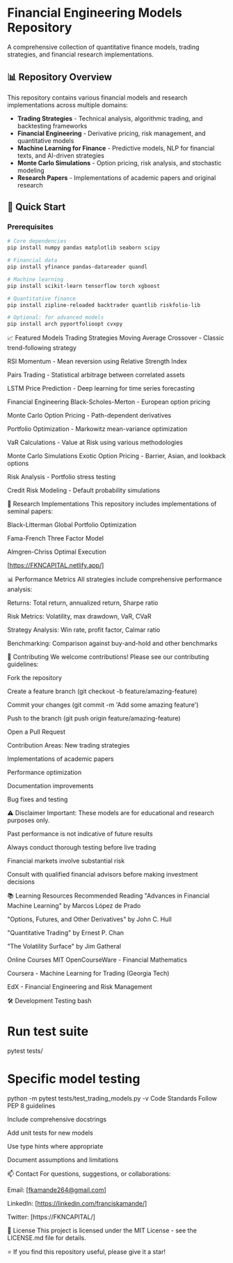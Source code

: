 # Financial Engineering Models Repository

A comprehensive collection of quantitative finance models, trading strategies, and financial research implementations.

## 📊 Repository Overview

This repository contains various financial models and research implementations across multiple domains:
- **Trading Strategies** - Technical analysis, algorithmic trading, and backtesting frameworks
- **Financial Engineering** - Derivative pricing, risk management, and quantitative models
- **Machine Learning for Finance** - Predictive models, NLP for financial texts, and AI-driven strategies
- **Monte Carlo Simulations** - Option pricing, risk analysis, and stochastic modeling
- **Research Papers** - Implementations of academic papers and original research



## 🚀 Quick Start

### Prerequisites
```bash
# Core dependencies
pip install numpy pandas matplotlib seaborn scipy

# Financial data
pip install yfinance pandas-datareader quandl

# Machine learning
pip install scikit-learn tensorflow torch xgboost

# Quantitative finance
pip install zipline-reloaded backtrader quantlib riskfolio-lib

# Optional: for advanced models
pip install arch pyportfolioopt cvxpy
```
📈 Featured Models
Trading Strategies
Moving Average Crossover - Classic trend-following strategy

RSI Momentum - Mean reversion using Relative Strength Index

Pairs Trading - Statistical arbitrage between correlated assets

LSTM Price Prediction - Deep learning for time series forecasting

Financial Engineering
Black-Scholes-Merton - European option pricing

Monte Carlo Option Pricing - Path-dependent derivatives

Portfolio Optimization - Markowitz mean-variance optimization

VaR Calculations - Value at Risk using various methodologies

Monte Carlo Simulations
Exotic Option Pricing - Barrier, Asian, and lookback options

Risk Analysis - Portfolio stress testing

Credit Risk Modeling - Default probability simulations

🔬 Research Implementations
This repository includes implementations of seminal papers:

Black-Litterman Global Portfolio Optimization

Fama-French Three Factor Model

Almgren-Chriss Optimal Execution

[https://FKNCAPITAL.netlify.app/]

📊 Performance Metrics
All strategies include comprehensive performance analysis:

Returns: Total return, annualized return, Sharpe ratio

Risk Metrics: Volatility, max drawdown, VaR, CVaR

Strategy Analysis: Win rate, profit factor, Calmar ratio

Benchmarking: Comparison against buy-and-hold and other benchmarks

🤝 Contributing
We welcome contributions! Please see our contributing guidelines:

Fork the repository

Create a feature branch (git checkout -b feature/amazing-feature)

Commit your changes (git commit -m 'Add some amazing feature')

Push to the branch (git push origin feature/amazing-feature)

Open a Pull Request

Contribution Areas:
New trading strategies

Implementations of academic papers

Performance optimization

Documentation improvements

Bug fixes and testing

⚠️ Disclaimer
Important: These models are for educational and research purposes only.

Past performance is not indicative of future results

Always conduct thorough testing before live trading

Financial markets involve substantial risk

Consult with qualified financial advisors before making investment decisions

📚 Learning Resources
Recommended Reading
"Advances in Financial Machine Learning" by Marcos López de Prado

"Options, Futures, and Other Derivatives" by John C. Hull

"Quantitative Trading" by Ernest P. Chan

"The Volatility Surface" by Jim Gatheral

Online Courses
MIT OpenCourseWare - Financial Mathematics

Coursera - Machine Learning for Trading (Georgia Tech)

EdX - Financial Engineering and Risk Management

🛠️ Development
Testing
bash
# Run test suite
pytest tests/

# Specific model testing
python -m pytest tests/test_trading_models.py -v
Code Standards
Follow PEP 8 guidelines

Include comprehensive docstrings

Add unit tests for new models

Use type hints where appropriate

Document assumptions and limitations

📫 Contact
For questions, suggestions, or collaborations:

Email: [fkamande264@gmail.com]

LinkedIn: [https://linkedin.com/franciskamande/]

Twitter: [https://FKNCAPITAL/]

📄 License
This project is licensed under the MIT License - see the LICENSE.md file for details.

⭐ If you find this repository useful, please give it a star!


